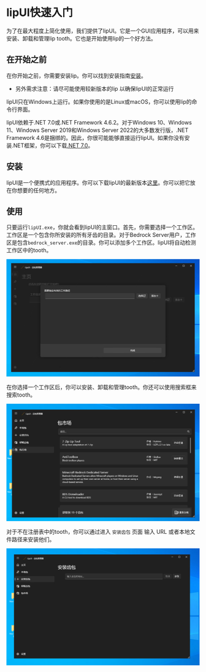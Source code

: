 # lipUI快速入门

为了在最大程度上简化使用，我们提供了lipUI。它是一个GUI应用程序，可以用来安装、卸载和管理lip tooth。它也是开始使用lip的一个好方法。

## 在开始之前

在你开始之前，你需要安装lip。你可以找到安装指南[安装](installation.md)。

- 另外需求注意：请尽可能使用较新版本的lip 以确保lipUI的正常运行

lipUI只在Windows上运行。如果你使用的是Linux或macOS，你可以使用lip的命令行界面。

lipUI依赖于.NET 7.0或.NET Framework 4.6.2。对于Windows 10、Windows 11、Windows Server 2019和Windows Server 2022的大多数发行版，.NET Framework 4.6是捆绑的。因此，你很可能能够直接运行lipUI。如果你没有安装.NET框架，你可以下载[.NET 7.0](https://dotnet.microsoft.com/download/dotnet/7.0)。

## 安装

lipUI是一个便携式的应用程序。你可以下载lipUI的最新版本[这里](https://github.com/lippkg/lipUI/releases/latest)。你可以把它放在你想要的任何地方。

## 使用

只要运行`lipUI.exe`，你就会看到lipUI的主窗口。首先，你需要选择一个工作区。工作区是一个包含你所安装的所有牙齿的目录。对于Bedrock Server用户，工作区是包含`bedrock_server.exe`的目录。你可以添加多个工作区。lipUI将自动检测工作区中的tooth。

![lipUI 主页](img/lipui_main_window.png)

在你选择一个工作区后，你可以安装、卸载和管理tooth。你还可以使用搜索框来搜索tooth。

![lipUI 包市场](img/lipui_registry.png)

对于不在注册表中的tooth，你可以通过进入 `安装齿包` 页面 输入 URL 或者本地文件路径来安装他们。

![lipUI Install Tooth](img/lipui_install_tooth.png)
